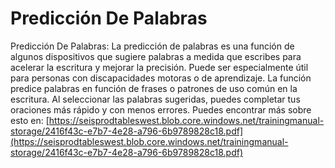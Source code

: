 # Predicción De Palabras
Predicción De Palabras: La predicción de palabras es una función de algunos dispositivos que sugiere palabras a medida que escribes para acelerar la escritura y mejorar la precisión. Puede ser especialmente útil para personas con discapacidades motoras o de aprendizaje. La función predice palabras en función de frases o patrones de uso común en la escritura. Al seleccionar las palabras sugeridas, puedes completar tus oraciones más rápido y con menos errores.
Puedes encontrar más sobre esto en: [https://seisprodtableswest.blob.core.windows.net/trainingmanual-storage/2416f43c-e7b7-4e28-a796-6b9789828c18.pdf](https://seisprodtableswest.blob.core.windows.net/trainingmanual-storage/2416f43c-e7b7-4e28-a796-6b9789828c18.pdf)